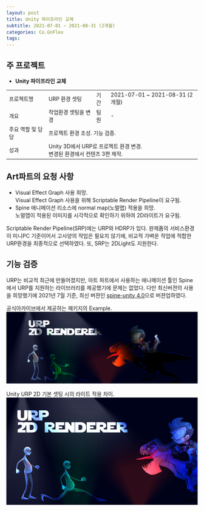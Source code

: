 ```yaml
---
layout: post
title: Unity 파이프라인 교체
subtitle: 2021-07-01 ~ 2021-08-31 (2개월)
categories: Co.GnFlex
tags: 
---
```


## 주 프로젝트
- **Unity 파이프라인 교체**  
<table>
  <tr>
    <td>프로젝트명</td>
    <td>URP 환경 셋팅</td>
    <td>기간</td>
    <td>2021-07-01 ~ 2021-08-31 (2개월)</td>
  </tr>
  <tr>
    <td>개요</td>
    <td>작업환경 셋팅을 변경</td>
    <td>팀원</td>
    <td>-</td>
  </tr>
  <tr>
    <td>주요 역할 및 담당</td>
    <td colspan="3">프로젝트 환경 조성. 기능 검증.</td>
  </tr>
  <tr>
    <td>성과</td>
    <td colspan="3">Unity 3D에서 URP로 프로젝트 환경 변경.<br>변경된 환경에서 컨텐츠 3편 제작.</td>
  </tr>
</table>


## Art파트의 요청 사항  
- Visual Effect Graph 사용 희망.  
    Visual Effect Graph 사용을 위해 Scriptable Render Pipeline이 요구됨.  
- Spine 애니메이션 리소스에 normal map(노멀맵) 적용을 희망.  
    노멀맵이 적용된 이미지를 시각적으로 확인하기 위하여 2D라이트가 요구됨.
<p>Scriptable Render Pipeline(SRP)에는 URP와 HDRP가 있다. 완제품의 서비스환경이 미니PC 기준이어서 고사양의 작업은 필요치 않기에, 비교적 가벼운 작업에 적합한 URP환경을 최종적으로 선택하였다. 또, SRP는 2DLight도 지원한다.
</p>

## 기능 검증  
URP는 비교적 최근에 만들어졌지만, 아트 파트에서 사용하는 애니메이션 툴인 Spine에서 URP를 지원하는 라이브러리를 제공했기에 문제는 없었다. 다만 최신버젼의 사용을 희망했기에 2021년 7월 기준, 최신 버젼인 [spine-unity 4.0](http://en.esotericsoftware.com/spine-unity-download#Installing-Extension-UPM-Packages)으로 버젼업하였다.  

공식아카이브에서 제공하는 패키지의 Example.  
[![스파인 공식 제공 2D샘플](https://raw.githubusercontent.com/SeungHyeon-Hong/SeungHyeon-Hong.github.io/main/assets/img/20210701_urp_2drenderer_officialsample.png)](https://raw.githubusercontent.com/SeungHyeon-Hong/SeungHyeon-Hong.github.io/main/assets/img/20210701_urp_2drenderer_officialsample.png)

Unity URP 2D 기본 셋팅 시의 라이트 적용 차이.  
[![스파인 공식 제공 2D샘플](https://raw.githubusercontent.com/SeungHyeon-Hong/SeungHyeon-Hong.github.io/main/assets/img/20210701_urp_2drenderer_default_render_setting.png)](https://raw.githubusercontent.com/SeungHyeon-Hong/SeungHyeon-Hong.github.io/main/assets/img/20210701_urp_2drenderer_default_render_setting.png)

